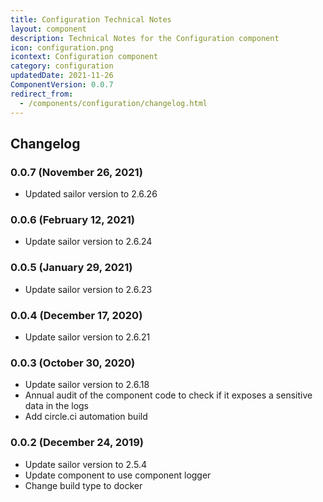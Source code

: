 ```yaml
---
title: Configuration Technical Notes
layout: component
description: Technical Notes for the Configuration component
icon: configuration.png
icontext: Configuration component
category: configuration
updatedDate: 2021-11-26
ComponentVersion: 0.0.7
redirect_from:
  - /components/configuration/changelog.html
---
```


## Changelog

### 0.0.7 (November 26, 2021)

* Updated sailor version to 2.6.26

### 0.0.6 (February 12, 2021)

* Update sailor version to 2.6.24

### 0.0.5 (January 29, 2021)

* Update sailor version to 2.6.23

### 0.0.4 (December 17, 2020)

* Update sailor version to 2.6.21

### 0.0.3 (October 30, 2020)

* Update sailor version to 2.6.18
* Annual audit of the component code to check if it exposes a sensitive data in the logs
* Add circle.ci automation build

### 0.0.2 (December 24, 2019)

* Update sailor version to 2.5.4
* Update component to use component logger
* Change build type to docker
